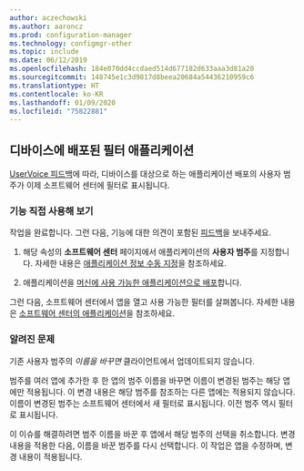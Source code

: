 ```yaml
---
author: aczechowski
ms.author: aaroncz
ms.prod: configuration-manager
ms.technology: configmgr-other
ms.topic: include
ms.date: 06/12/2019
ms.openlocfilehash: 184e070dd4ccdaed514d677182d633aaa3d81a20
ms.sourcegitcommit: 148745e1c3d9817d8beea20684a54436210959c6
ms.translationtype: HT
ms.contentlocale: ko-KR
ms.lasthandoff: 01/09/2020
ms.locfileid: "75822881"
---
```

## <a name="bkmk_appcategory"></a> 디바이스에 배포된 필터 애플리케이션

<!--4451056-->

[UserVoice 피드백](https://configurationmanager.uservoice.com/forums/300492-ideas/suggestions/13252563-software-center-add-categories-to-maching-targett)에 따라, 디바이스를 대상으로 하는 애플리케이션 배포의 사용자 범주가 이제 소프트웨어 센터에 필터로 표시됩니다.

### <a name="try-it-out"></a>기능 직접 사용해 보기

작업을 완료합니다. 그런 다음, 기능에 대한 의견이 포함된 [피드백](/sccm/core/understand/find-help#product-feedback)을 보내주세요.

1. 해당 속성의 **소프트웨어 센터** 페이지에서 애플리케이션의 **사용자 범주**를 지정합니다. 자세한 내용은 [애플리케이션 정보 수동 지정](/sccm/apps/deploy-use/create-applications#bkmk_manual-app)을 참조하세요.

1. 애플리케이션을 [머신에 사용 가능한 애플리케이션으로 배포](/sccm/apps/deploy-use/deploy-applications)합니다.

그런 다음, 소프트웨어 센터에서 앱을 열고 사용 가능한 필터를 살펴봅니다. 자세한 내용은 [소프트웨어 센터의 애플리케이션](/sccm/core/understand/software-center#applications)을 참조하세요.

### <a name="known-issue"></a>알려진 문제

<!-- 4726793 -->

기존 사용자 범주의 *이름을 바꾸면* 클라이언트에서 업데이트되지 않습니다.

범주를 여러 앱에 추가한 후 한 앱의 범주 이름을 바꾸면 이름이 변경된 범주는 해당 앱에만 적용됩니다. 이 변경 내용은 해당 범주를 참조하는 다른 앱에는 적용되지 않습니다. 이름이 변경된 범주는 소프트웨어 센터에서 새 필터로 표시됩니다. 이전 범주 역시 필터로 표시됩니다.

이 이슈를 해결하려면 범주 이름을 바꾼 후 앱에서 해당 범주의 선택을 취소합니다. 변경 내용을 적용한 다음, 이름을 바꾼 범주를 다시 선택합니다. 이 작업은 앱을 수정하며, 변경 내용이 적용됩니다.

